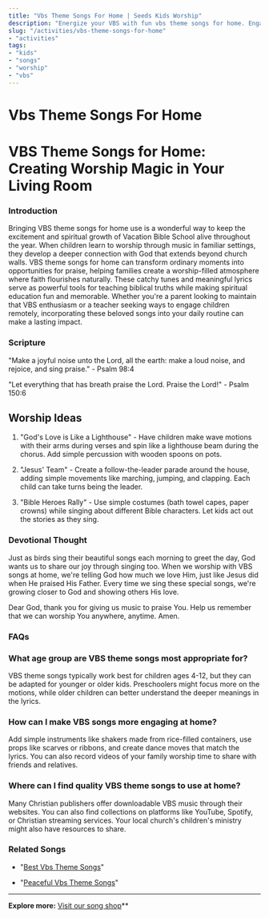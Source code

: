 ```yaml
---
title: "Vbs Theme Songs For Home | Seeds Kids Worship"
description: "Energize your VBS with fun vbs theme songs for home. Engaging worship music and activities for summer children's ministry."
slug: "/activities/vbs-theme-songs-for-home"
- "activities"
tags:
- "kids"
- "songs"
- "worship"
- "vbs"
---
```


# Vbs Theme Songs For Home

# VBS Theme Songs for Home: Creating Worship Magic in Your Living Room

### Introduction
Bringing VBS theme songs for home use is a wonderful way to keep the excitement and spiritual growth of Vacation Bible School alive throughout the year. When children learn to worship through music in familiar settings, they develop a deeper connection with God that extends beyond church walls. VBS theme songs for home can transform ordinary moments into opportunities for praise, helping families create a worship-filled atmosphere where faith flourishes naturally. These catchy tunes and meaningful lyrics serve as powerful tools for teaching biblical truths while making spiritual education fun and memorable. Whether you're a parent looking to maintain that VBS enthusiasm or a teacher seeking ways to engage children remotely, incorporating these beloved songs into your daily routine can make a lasting impact.

### Scripture
"Make a joyful noise unto the Lord, all the earth: make a loud noise, and rejoice, and sing praise." - Psalm 98:4

"Let everything that has breath praise the Lord. Praise the Lord!" - Psalm 150:6

## Worship Ideas
1. "God's Love is Like a Lighthouse" - Have children make wave motions with their arms during verses and spin like a lighthouse beam during the chorus. Add simple percussion with wooden spoons on pots.

2. "Jesus' Team" - Create a follow-the-leader parade around the house, adding simple movements like marching, jumping, and clapping. Each child can take turns being the leader.

3. "Bible Heroes Rally" - Use simple costumes (bath towel capes, paper crowns) while singing about different Bible characters. Let kids act out the stories as they sing.

### Devotional Thought
Just as birds sing their beautiful songs each morning to greet the day, God wants us to share our joy through singing too. When we worship with VBS songs at home, we're telling God how much we love Him, just like Jesus did when He praised His Father. Every time we sing these special songs, we're growing closer to God and showing others His love.

Dear God, thank you for giving us music to praise You. Help us remember that we can worship You anywhere, anytime. Amen.

### FAQs

### What age group are VBS theme songs most appropriate for?
VBS theme songs typically work best for children ages 4-12, but they can be adapted for younger or older kids. Preschoolers might focus more on the motions, while older children can better understand the deeper meanings in the lyrics.

### How can I make VBS songs more engaging at home?
Add simple instruments like shakers made from rice-filled containers, use props like scarves or ribbons, and create dance moves that match the lyrics. You can also record videos of your family worship time to share with friends and relatives.

### Where can I find quality VBS theme songs to use at home?
Many Christian publishers offer downloadable VBS music through their websites. You can also find collections on platforms like YouTube, Spotify, or Christian streaming services. Your local church's children's ministry might also have resources to share.

### Related Songs

- "[Best Vbs Theme Songs](/activities/best-vbs-theme-songs/)"

- "[Peaceful Vbs Theme Songs](/activities/peaceful-vbs-theme-songs/)"

---

**Explore more:** [Visit our song shop](https://seedskidsworship.com/shop)**

<!-- Schema Markup -->
<script type="application/ld+json">
{
  "@context": "https://schema.org",
  "@type": "MusicRecording",
  "name": "Vbs Theme Songs For Home",
  "byArtist": {
    "@type": "MusicGroup",
    "name": "Seeds Kids Worship"
  },
  "isFamilyFriendly": true,
  "url": "https://seedskidsworship.com/activities/vbs-theme-songs-for-home/"
}
</script>